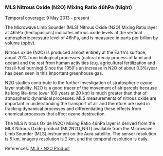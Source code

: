 ### MLS Nitrous Oxide (N2O) Mixing Ratio 46hPa (Night)
Temporal coverage: 9 May 2013 - present

The Microwave Limb Sounder (MLS) Nitrous Oxide (N2O) Mixing Ratio layer at 46hPa (hectopascals) indicates nitrous oxide levels at the vertical atmospheric pressure level of 46hPa, and is measured in parts per billion by volume (ppbv).

Nitrous oxide (N2O) is produced almost entirely at the Earth's surface, about 70% from biological processes (natural decay process of land and ocean) and the rest from human activities (e.g. agricultural fertilization and fossil-fuel burning) Since the 1950's an increase in N2O of about 0.3%/year has been seen in this important greenhouse gas.

N2O studies contribute to the further investigation of stratospheric ozone layer stability. N2O is a good tracer of the movement of air parcels because its long life-time (over 100 years at 20 km) is much greater than that of atmospheric dynamical processes. MLS measurements of nitrous oxide are important in understanding the transport of air and therefore are used in tracking dynamical processes and differentiating these effects from chemical processes that affect ozone destruction.

The MLS Nitrous Oxide (N2O) Mixing Ratio 46hPa layer is derived from the MLS Nitrous Oxide product (ML2N2O_NRT) available from the Microwave Limb Sounder (MLS) instrument on the Aura satellite. The sensor resolution is 5 km, imagery resolution is 2 km, and the temporal resolution is daily.

References: [MLS - N2O Product](mls.jpl.nasa.gov/products/n2o_product.php)
